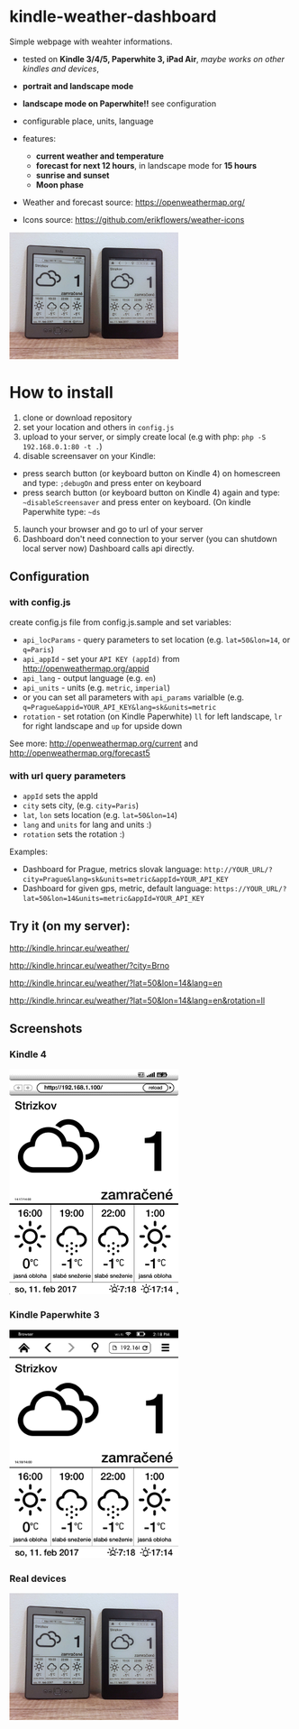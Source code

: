 # kindle-weather-dashboard

Simple webpage with weahter informations.
* tested on **Kindle 3/4/5, Paperwhite 3, iPad Air**, *maybe works on other kindles and devices*,
* **portrait and landscape mode**
* **landscape mode on Paperwhite!!** see configuration
* configurable place, units, language
* features:
  * **current weather and temperature**
  * **forecast for next 12 hours**, in landscape mode for **15 hours**
  * **sunrise and sunset**
  * **Moon phase**

* Weather and forecast source: https://openweathermap.org/
* Icons source: https://github.com/erikflowers/weather-icons

<img src="real_devices.jpg" width="300" alt="Dashboard on real devices" />

# How to install
1. clone or download repository
2. set your location and others in `config.js`
3. upload to your server, or simply create local (e.g with php: `php -S 192.168.0.1:80 -t .`)
4. disable screensaver on your Kindle:
  * press search button (or keyboard button on Kindle 4) on homescreen and type: `;debugOn` and press enter on keyboard
  * press search button (or keyboard button on Kindle 4) again and type: `~disableScreensaver` and press enter on keyboard. (On kindle Paperwhite type: `~ds`
5. launch your browser and go to url of your server
6. Dashboard don't need connection to your server (you can shutdown local server now) Dashboard calls api directly.

## Configuration
### with config.js
create config.js file from config.js.sample and set variables:

* `api_locParams` - query parameters to set location (e.g. `lat=50&lon=14`, or `q=Paris`)
* `api_appId` - set your `API KEY (appId)` from http://openweathermap.org/appid
* `api_lang` - output language (e.g. `en`)
* `api_units` - units (e.g. `metric`, `imperial`)
* or you can set all parameters with `api_params` varialble (e.g. `q=Prague&appid=YOUR_API_KEY&lang=sk&units=metric`
 * `rotation` - set rotation (on Kindle Paperwhite) `ll` for left landscape, `lr` for right landscape and `up` for upside down
 
See more: http://openweathermap.org/current and http://openweathermap.org/forecast5

### with url query parameters
* `appId` sets the appId
* `city` sets city, (e.g. `city=Paris`)
* `lat`, `lon` sets location (e.g. `lat=50&lon=14`)
* `lang` and `units` for lang and units :)
* `rotation` sets the rotation :)

Examples:
* Dashboard for Prague, metrics slovak language: `http://YOUR_URL/?city=Prague&lang=sk&units=metric&appId=YOUR_API_KEY`
* Dashboard for given gps, metric, default language: `https://YOUR_URL/?lat=50&lon=14&units=metric&appId=YOUR_API_KEY`

## Try it (on my server):

http://kindle.hrincar.eu/weather/

http://kindle.hrincar.eu/weather/?city=Brno

http://kindle.hrincar.eu/weather/?lat=50&lon=14&lang=en

http://kindle.hrincar.eu/weather/?lat=50&lon=14&lang=en&rotation=ll


## Screenshots

### Kindle 4
<img src="screenshot_kindle4.gif" width="300" alt="Kindle 4 screenshot" />

### Kindle Paperwhite 3
<img src="screenshot_paperwhite3.png" width="300" alt="Kindle Paperwhite 3 screenshot" />

### Real devices
<img src="real_devices.jpg" width="300" alt="Dashboard on real devices" />

